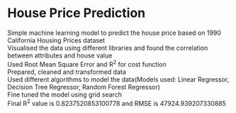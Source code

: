 # House Price Prediction
Simple machine learning model to predict the house price based on 1990 California Housing Prices dataset  
Visualised the data using different libraries and found the correlation between attributes and house value  
Used Root Mean Square Error and R<sup>2</sup> for cost function  
Prepared, cleaned and transformed data  
Used different algorithms to model the data(Models used: Linear Regressor, Decision Tree Regressor, Random Forest Regressor)  
Fine tuned the model using grid search  
Final R<sup>2</sup> value is 0.8237520853100778 and RMSE is 47924.939207330885  
